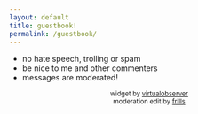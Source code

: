 ```yaml
---
layout: default
title: guestbook!
permalink: /guestbook/
---
```


- no hate speech, trolling or spam
- be nice to me and other commenters
- messages are moderated!

<div id="c_widget"></div><script src="/assets/js/comment-widget.js"></script>

<center><small>widget by <a href="https://virtualobserver.moe/ayano/comment-widget">virtualobserver</a>
<br>moderation edit by <a href="https://frills.dev/blog/231023-add-moderation-to-comment-widget/">frills</a></small></center>